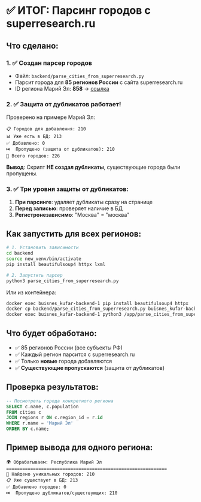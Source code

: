 # ✅ ИТОГ: Парсинг городов с superresearch.ru

## Что сделано:

### 1. ✅ Создан парсер городов
- Файл: `backend/parse_cities_from_superresearch.py`
- Парсит города для **85 регионов России** с сайта superresearch.ru
- ID региона Марий Эл: **858** → [ссылка](https://superresearch.ru/?id=858)

### 2. ✅ Защита от дубликатов работает!

Проверено на примере Марий Эл:

```
📋 Городов для добавления: 210
📊 Уже есть в БД: 213
✅ Добавлено: 0
⏭️  Пропущено (защита от дубликатов): 210
🎉 Всего городов: 226
```

**Вывод**: Скрипт **НЕ создал дубликаты**, существующие города были пропущены.

### 3. ✅ Три уровня защиты от дубликатов:

1. **При парсинге**: удаляет дубликаты сразу на странице
2. **Перед записью**: проверяет наличие в БД
3. **Регистронезависимо**: "Москва" = "москва"

## Как запустить для всех регионов:

```bash
# 1. Установить зависимости
cd backend
source new_venv/bin/activate
pip install beautifulsoup4 httpx lxml

# 2. Запустить парсер
python3 parse_cities_from_superresearch.py
```

Или из контейнера:
```bash
docker exec buisnes_kufar-backend-1 pip install beautifulsoup4 httpx
docker cp backend/parse_cities_from_superresearch.py buisnes_kufar-backend-1:/app/
docker exec buisnes_kufar-backend-1 python3 /app/parse_cities_from_superresearch.py
```

## Что будет обработано:

- ✅ 85 регионов России (все субъекты РФ)
- ✅ Каждый регион парсится с superresearch.ru
- ✅ Только **новые** города добавляются
- ✅ **Существующие пропускаются** (защита от дубликатов)

## Проверка результатов:

```sql
-- Посмотреть города конкретного региона
SELECT c.name, c.population 
FROM cities c
JOIN regions r ON c.region_id = r.id
WHERE r.name = 'Марий Эл'
ORDER BY c.name;
```

## Пример вывода для одного региона:

```
🌍 Обрабатываем: Республика Марий Эл
============================================================
📍 Найдено уникальных городов: 210
📋 Уже существует в БД: 213
✅ Добавлено городов: 0
⏭️  Пропущено дубликатов/существующих: 210
```

